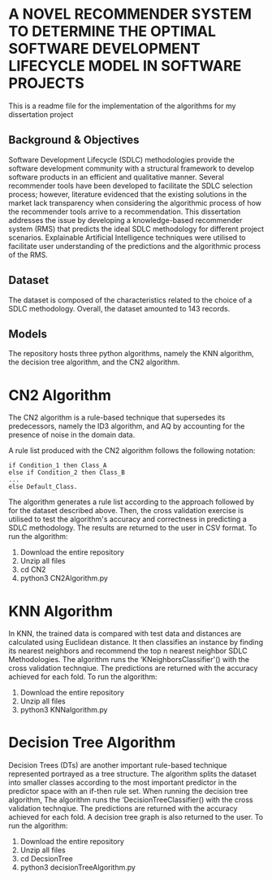 # A NOVEL RECOMMENDER SYSTEM TO DETERMINE THE OPTIMAL SOFTWARE DEVELOPMENT LIFECYCLE MODEL IN SOFTWARE PROJECTS 
This is a readme file for the implementation of the algorithms for my dissertation project

## Background & Objectives
Software Development Lifecycle (SDLC) methodologies provide the software development community with a structural framework to develop software products in an efficient and qualitative manner. Several recommender tools have been developed to facilitate the SDLC selection process; however, literature evidenced that the existing solutions in the market lack transparency when considering the algorithmic process of how the recommender tools arrive to a recommendation. This dissertation addresses the issue by developing a knowledge-based recommender system (RMS) that predicts the ideal SDLC methodology for different project scenarios. Explainable Artificial Intelligence techniques were utilised to facilitate user understanding of the predictions and the algorithmic process of the RMS.
 
## Dataset
The dataset is composed of the characteristics related to the choice of a SDLC methodology. Overall, the dataset  amounted to 143 records.

## Models
The repository hosts three python algorithms, namely the KNN algorithm, the decision tree algorithm, and the CN2 algorithm. 

# CN2 Algorithm 
The CN2 algorithm is a rule-based technique that supersedes its predecessors, namely the ID3 algorithm, and AQ by accounting for the presence of noise in the domain data.

A rule list produced with the CN2 algorithm follows the following notation:

	if Condition_1 then Class_A
	else if Condition_2 then Class_B
	...
	else Default_Class.

The algorithm generates a rule list according to the approach followed by for the dataset described above. Then, the cross validation exercise is utilised to test the algorithm's accuracy and correctness in predicting a SDLC methodology. The results are returned to the user in CSV format. To run the algorithm:

1. Download the entire repository 
2. Unzip all files
3. cd CN2
4. python3 CN2Algorithm.py


# KNN Algorithm 
In KNN, the trained data is compared with test data and distances are calculated using Euclidean distance. It then classifies an instance by finding its nearest neighbors and recommend the top n nearest neighbor SDLC Methodologies. The algorithm runs the ‘KNeighborsClassifier'() with the cross validation technqiue. The predictions are returned with the accuracy achieved for each fold. To run the algorithm:

1. Download the entire repository 
2. Unzip all files
4. python3 KNNalgorithm.py

# Decision Tree Algorithm 
Decision Trees (DTs) are another important rule-based technique represented portrayed as a tree structure. The algorithm splits the dataset into smaller classes according to the most important predictor in the predictor space with an if-then rule set. When running the decision tree algorithm, The algorithm runs the ‘DecisionTreeClassifier() with the cross validation technqiue. The predictions are returned with the accuracy achieved for each fold. A decision tree graph is also returned to the user. To run the algorithm:

1. Download the entire repository 
2. Unzip all files
3. cd DecsionTree
4. python3 decisionTreeAlgorithm.py
